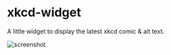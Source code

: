 # xkcd-widget
A little widget to display the latest xkcd comic &amp; alt text.

![screenshot](https://github.com/user-attachments/assets/a5890814-0014-421d-b7ff-4eb4ca5620b9)
